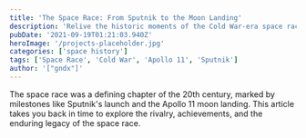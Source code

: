 ```yaml
---
title: 'The Space Race: From Sputnik to the Moon Landing'
description: 'Relive the historic moments of the Cold War-era space race between the United States and the Soviet Union.'
pubDate: '2021-09-19T01:21:03.940Z'
heroImage: '/projects-placeholder.jpg'
categories: ['space history']
tags: ['Space Race', 'Cold War', 'Apollo 11', 'Sputnik']
author: '["gndx"]'
---
```


The space race was a defining chapter of the 20th century, marked by milestones like Sputnik's launch and the Apollo 11 moon landing. This article takes you back in time to explore the rivalry, achievements, and the enduring legacy of the space race.
